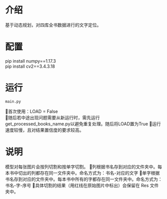 # 介绍
基于动态规划，对四库全书数据进行的文字定位。
# 配置
pip install numpy==1.17.3  
pip install cv2==3.4.3.18  
# 运行
```
main.py
```
💾首次使用：LOAD = False  
🚨随后若中途出现问题需要从新运行时，需先运行get_processed_books_name.py以避免重复处理。随后将LOAD置为True
🚨运行速度较慢，且对结果置信度的要求较高。
# 说明
模型对每张图片会按列切割和按单字切割。
📌列根据书名存到对应的文件夹中。每本书中切出的列都存在同一文件夹中。命名方式为：书名-对应的文字
📌单字根据书名存到对应的文件夹中。每本书中所有的字都存在同一文件夹中。命名方式为：书名-字-序号
📌具体切割的结果（用红线在原始图片中标出）会保留在 Res 文件夹中。